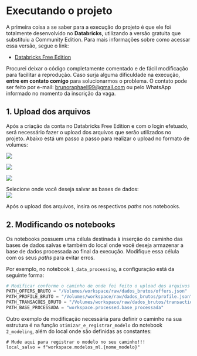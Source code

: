 # Executando o projeto

A primeira coisa a se saber para a execução do projeto é que ele foi totalmente desenvolvido no **Databricks**, utilizando a versão gratuita que substituiu a Community Edition. Para mais informações sobre como acessar essa versão, segue o link:

* [Databricks Free Edition](https://www.databricks.com/learn/free-edition)

Procurei deixar o código completamente comentado e de fácil modificação para facilitar a reprodução. Caso surja alguma dificuldade na execução, **entre em contato comigo** para solucionarmos o problema. O contato pode ser feito por e-mail: brunoraphaell99@gmail.com ou pelo WhatsApp informado no momento da inscrição da vaga.

## 1. Upload dos arquivos

Após a criação da conta no Databricks Free Edition e com o login efetuado, será necessário fazer o upload dos arquivos que serão utilizados no projeto. Abaixo está um passo a passo para realizar o upload no formato de volumes:

![](https://i.imgur.com/f6Fa1gz.png)

![](https://i.imgur.com/KkCJjBZ.png)

![](https://i.imgur.com/HDmjYGg.png)

Selecione onde você deseja salvar as bases de dados:  
![](https://i.imgur.com/IMfEN6A.png)

Após o upload dos arquivos, insira os respectivos *paths* nos notebooks.

## 2. Modificando os notebooks

Os notebooks possuem uma célula destinada à inserção do caminho das bases de dados salvas e também do local onde você deseja armazenar a base de dados processada ao final da execução. Modifique essa célula com os seus *paths* para evitar erros.  

Por exemplo, no notebook `1_data_processing`, a configuração está da seguinte forma:

```python
# Modificar conforme o caminho de onde foi feito o upload dos arquivos
PATH_OFFERS_BRUTO = "/Volumes/workspace/raw/dados_brutos/offers.json"
PATH_PROFILE_BRUTO = "/Volumes/workspace/raw/dados_brutos/profile.json"
PATH_TRANSACOES_BRUTO = "/Volumes/workspace/raw/dados_brutos/transactions.json"
PATH_BASE_PROCESSADA = "workspace.processed.base_processada"
```

Outro exemplo de modificação necessária para definir o caminho na sua estrutura é na função `otimizar_e_registrar_modelo` do notebook `2_modeling`, além do local onde são definidas as constantes:

```
# Mude aqui para registrar o modelo no seu caminho!!!
local_salvo = f"workspace.modelos_ml.{nome_modelo}"
```
